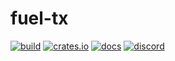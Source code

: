 # fuel-tx

[![build](https://github.com/FuelLabs/fuel-tx/actions/workflows/ci.yml/badge.svg)](https://github.com/FuelLabs/fuel-tx/actions/workflows/ci.yml)
[![crates.io](https://img.shields.io/crates/v/fuel-tx?label=latest)](https://crates.io/crates/fuel-tx)
[![docs](https://docs.rs/fuel-tx/badge.svg)](https://docs.rs/fuel-tx/)
[![discord](https://img.shields.io/badge/chat%20on-discord-orange?&logo=discord&logoColor=ffffff&color=7389D8&labelColor=6A7EC2)](https://discord.gg/xfpK4Pe)

